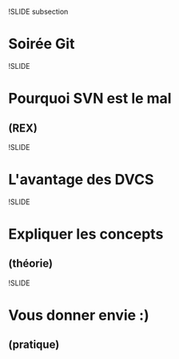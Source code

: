 !SLIDE subsection

# Soirée Git

!SLIDE

# Pourquoi SVN est le mal
## (REX)

!SLIDE

# L&#39;avantage des DVCS

!SLIDE
# Expliquer les concepts
## (théorie)

!SLIDE

# Vous donner envie :)
## (pratique)
